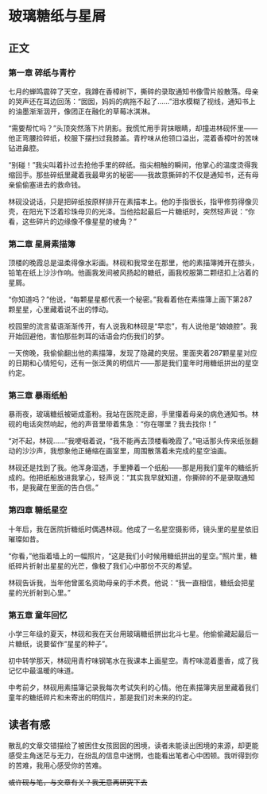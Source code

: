 # 玻璃糖纸与星屑

## 正文
 
### 第一章 碎纸与青柠
 
七月的蝉鸣震碎了天空，我蹲在香樟树下，撕碎的录取通知书像雪片般散落。母亲的哭声还在耳边回荡：“囡囡，妈妈的病拖不起了……”泪水模糊了视线，通知书上的油墨渐渐洇开，像团正在融化的草莓冰淇淋。
 
“需要帮忙吗？”头顶突然落下片阴影。我慌忙用手背抹眼睛，却撞进林砚怀里——他正弯腰捡碎纸，校服下摆扫过我膝盖。青柠味从他领口溢出，混着香樟叶的苦味钻进鼻腔。
 
“别碰！”我尖叫着扑过去抢他手里的碎纸。指尖相触的瞬间，他掌心的温度烫得我缩回手。那些碎纸里藏着我最卑劣的秘密——我故意撕碎的不仅是通知书，还有母亲偷偷塞进去的救命钱。
 
林砚没说话，只是把碎纸按原样排开在素描本上。他的手指很长，指甲修剪得像贝壳，在阳光下泛着珍珠母贝的光泽。当他拾起最后一片糖纸时，突然轻声说：“你看，这些碎片的边缘像不像星星的棱角？”
 
### 第二章 星屑素描簿
 
顶楼的晚霞总是温柔得像水彩画。林砚和我常坐在那里，他的素描簿摊开在膝头，铅笔在纸上沙沙作响。他画我发间被风扬起的糖纸，画我校服第二颗纽扣上沾着的星屑。
 
“你知道吗？”他说，“每颗星星都代表一个秘密。”我看着他在素描簿上画下第287颗星星，心里藏着说不出的悸动。
 
校园里的流言蜚语渐渐传开，有人说我和林砚是“早恋”，有人说他是“娘娘腔”。我开始回避他，害怕那些刺耳的话语会灼伤我们的梦。
 
一天傍晚，我偷偷翻出他的素描簿，发现了隐藏的夹层。里面夹着287颗星星对应的日期和心情短句，还有一张泛黄的明信片——那是我们童年时用糖纸拼出的星空约定。
 
### 第三章 暴雨纸船
 
暴雨夜，玻璃糖纸被砸成齑粉。我站在医院走廊，手里攥着母亲的病危通知书。林砚的电话突然响起，他的声音里带着焦急：“你在哪里？我去找你！”
 
“对不起，林砚……”我哽咽着说，“我不能再去顶楼看晚霞了。”电话那头传来纸张翻动的沙沙声，我想象他正蜷缩在画室里，周围散落着未完成的星空油画。
 
林砚还是找到了我。他浑身湿透，手里捧着一个纸船——那是用我们童年的糖纸折成的。他把纸船放进我掌心，轻声说：“其实我早就知道，你撕碎的不是录取通知书，是我藏在里面的告白信。”
 
### 第四章 糖纸星空
 
十年后，我在医院折糖纸时偶遇林砚。他成了一名星空摄影师，镜头里的星星依旧璀璨如昔。
 
“你看，”他指着墙上的一幅照片，“这是我们小时候用糖纸拼出的星空。”照片里，糖纸碎片折射出星星的光芒，像极了我们心中那份不灭的希望。
 
林砚告诉我，当年他曾匿名资助母亲的手术费。他说：“我一直相信，糖纸会把星星的光折射到心里。”
 
### 第五章 童年回忆
 
小学三年级的夏天，林砚和我在天台用玻璃糖纸拼出北斗七星。他偷偷藏起最后一片糖纸，说要留作“星星的种子”。
 
初中转学那天，林砚用青柠味钢笔水在我课本上画星空。青柠味混着墨香，成了我记忆中最温暖的味道。
 
中考前夕，林砚用素描簿记录我每次考试失利的心情。他在素描簿夹层里藏着我们童年的糖纸碎片和未寄出的明信片，那是我们对未来的约定。

## 读者有感

散乱的文章交错描绘了被困住女孩囡囡的困境，读者未能读出困境的来源，却更能感受主角迷茫与无力，在纷乱的信息中迷惘，也能看出笔者心中困顿。我听得到你的苦难，我用心感受你的苦难。

~~或许砚与笔，与文章有关？我无意再研究下去~~
